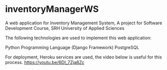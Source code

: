 # inventoryManagerWS
A web application for Inventory Management System, A project for Software Development Course, SRH University of Applied Sciences


The following technologies are used to implement this web application:

Python Programming Language (Django Framework)
PostgreSQL


For deployment, Heroku services are used, the video below is useful for this process.
https://youtu.be/6DI_7Zja8Zc
